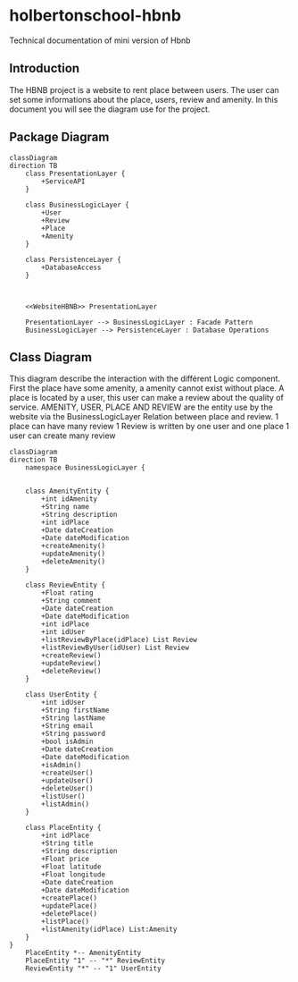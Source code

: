 # holbertonschool-hbnb
Technical documentation of mini version of Hbnb

## Introduction
The HBNB project is a website to rent place between users.
The user can set some informations about the place, users, review and amenity.
In this document you will see the diagram use for the project.

## Package Diagram 

```mermaid
classDiagram
direction TB
    class PresentationLayer {
	    +ServiceAPI
    }

    class BusinessLogicLayer {
	    +User
        +Review
        +Place
        +Amenity
    }

    class PersistenceLayer {
	    +DatabaseAccess
    }

 

	<<WebsiteHBNB>> PresentationLayer

    PresentationLayer --> BusinessLogicLayer : Facade Pattern
    BusinessLogicLayer --> PersistenceLayer : Database Operations
```


## Class Diagram 

This diagram describe the interaction with the différent Logic component.
First the place have some amenity, a amenity cannot exist without place. 
A place is located by a user, this user can make a review about the quality of service. 
AMENITY, USER, PLACE AND REVIEW are the entity use by the website via the BusinessLogicLayer
Relation between place and review. 
1 place can have many review
1 Review is written by one user and one place
1 user can create many review

```mermaid
classDiagram
direction TB
	namespace BusinessLogicLayer {

	
    class AmenityEntity {
		+int idAmenity
	    +String name
	    +String description
	    +int idPlace
	    +Date dateCreation
	    +Date dateModification
	    +createAmenity()
	    +updateAmenity()
	    +deleteAmenity()
    }

    class ReviewEntity {
	    +Float rating
	    +String comment
	    +Date dateCreation
	    +Date dateModification
	    +int idPlace
	    +int idUser
	    +listReviewByPlace(idPlace) List Review
	    +listReviewByUser(idUser) List Review
		+createReview()
	    +updateReview()
	    +deleteReview()
    }

    class UserEntity {
	    +int idUser
	    +String firstName
	    +String lastName
	    +String email
	    +String password
	    +bool isAdmin
	    +Date dateCreation
	    +Date dateModification
	    +isAdmin()
	    +createUser()
	    +updateUser()
	    +deleteUser()
		+listUser()
		+listAdmin()
    }

    class PlaceEntity {
	    +int idPlace
	    +String title
	    +String description
	    +Float price
	    +Float latitude
	    +Float longitude
	    +Date dateCreation
	    +Date dateModification
	    +createPlace()
	    +updatePlace()
	    +deletePlace()
		+listPlace()
		+listAmenity(idPlace) List:Amenity
    }
}
    PlaceEntity *-- AmenityEntity
    PlaceEntity "1" -- "*" ReviewEntity
    ReviewEntity "*" -- "1" UserEntity


```
